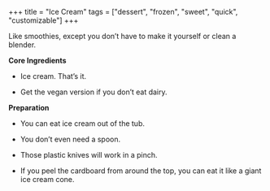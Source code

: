 +++
title = "Ice Cream"
tags = ["dessert", "frozen", "sweet", "quick", "customizable"]
+++

Like smoothies, except you don’t have to make it yourself or clean a blender.

**Core Ingredients**
- Ice cream. That’s it.

- Get the vegan version if you don’t eat dairy.

**Preparation**
- You can eat ice cream out of the tub.

- You don’t even need a spoon.

- Those plastic knives will work in a pinch.

- If you peel the cardboard from around the top, you can eat it like a giant
ice cream cone.